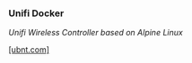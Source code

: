 ### Unifi Docker

*Unifi Wireless Controller based on Alpine Linux*

[[ubnt.com]](https://community.ubnt.com/unifi/)
